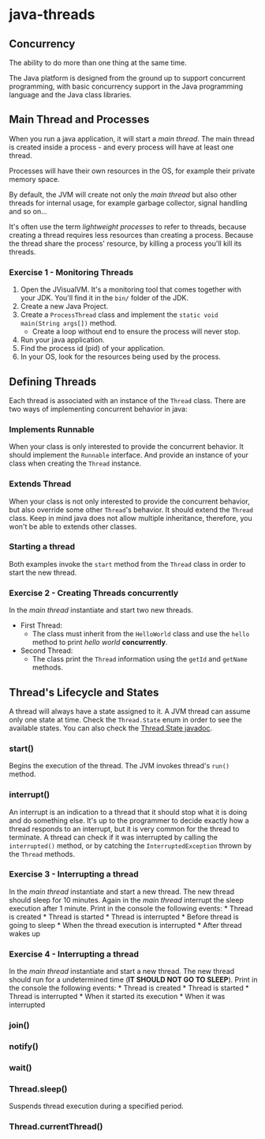 # java-threads

## Concurrency
The ability to do more than one thing at the same time.

The Java platform is designed from the ground up to support concurrent programming, with basic concurrency support in the Java programming language and the Java class libraries.

## Main Thread and Processes
When you run a java application, it will start a *main thread*. The main thread is created inside a process - and every process will have at least one thread.

Processes will have their own resources in the OS, for example their private memory space.

By default, the JVM will create not only the *main thread* but also other threads for internal usage, for example garbage collector, signal handling and so on...

It's often use the term *lightweight processes* to refer to threads, because creating a thread requires less resources than creating a process. Because the thread share the process' resource, by killing a process you'll kill its threads.

### Exercise 1 - Monitoring Threads
1. Open the JVisualVM. It's a monitoring tool that comes together with your JDK. You'll find it in the `bin/` folder of the JDK.
2. Create a new Java Project.
3. Create a `ProcessThread` class and implement the `static void main(String args[])` method.
	* Create a loop without end to ensure the process will never stop.
4. Run your java application.
5. Find the process id (pid) of your application.
6. In your OS, look for the resources being used by the process.


## Defining Threads
Each thread is associated with an instance of the `Thread` class. There are two ways of implementing concurrent behavior in java:

### Implements Runnable
When your class is only interested to provide the concurrent behavior. It should implement the `Runnable` interface. And provide an instance of your class when creating the `Thread` instance.

### Extends Thread
When your class is not only interested to provide the concurrent behavior, but also override some other `Thread`'s behavior. It should extend the `Thread` class. Keep in mind java does not allow multiple inheritance, therefore, you won't be able to extends other classes.

### Starting a thread
Both examples invoke the `start` method from the `Thread` class in order to start the new thread.

### Exercise 2 - Creating Threads concurrently
In the *main thread* instantiate and start two new threads.

* First Thread: 
	* The class must inherit from the `HelloWorld` class and use the `hello` method to print *hello world* **concurrently**.
* Second Thread:
	* The class print the `Thread` information using the `getId` and `getName` methods.  

## Thread's Lifecycle and States 
A thread will always have a state assigned to it. A JVM thread can assume only one state at time. Check the `Thread.State` enum in order to see the available states. You can also check the [Thread.State javadoc](https://docs.oracle.com/javase/7/docs/api/java/lang/Thread.State.html).

### start()
Begins the execution of the thread. The JVM invokes thread's `run()` method.

### interrupt()
An interrupt is an indication to a thread that it should stop what it is doing and do something else. It's up to the programmer to decide exactly how a thread responds to an interrupt, but it is very common for the thread to terminate. A thread can check if it was interrupted by calling the `interrupted()` method, or by catching the `InterruptedException` thrown by the `Thread` methods.

### Exercise 3 - Interrupting a thread 
In the *main thread* instantiate and start a new thread. The new thread should sleep for 10 minutes. Again in the *main thread* interrupt the sleep execution after 1 minute. Print in the console the following events:
	* Thread is created
	* Thread is started
	* Thread is interrupted 
	* Before thread is going to sleep
	* When the thread execution is interrupted
	* After thread wakes up

### Exercise 4 - Interrupting a thread
In the *main thread* instantiate and start a new thread. The new thread should run for a undetermined time (**IT SHOULD NOT GO TO SLEEP**). Print in the console the following events:
	* Thread is created
	* Thread is started
	* Thread is interrupted
	* When it started its execution
	* When it was interrupted

### join()

### notify()

### wait()

### Thread.sleep()
Suspends thread execution during a specified period.

### Thread.currentThread()



 
 

